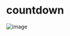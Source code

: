 # countdown
![image](https://github.com/bigrainbig/countdown/blob/master/app/src/main/res/mipmap-xhdpi/demopic.png)
